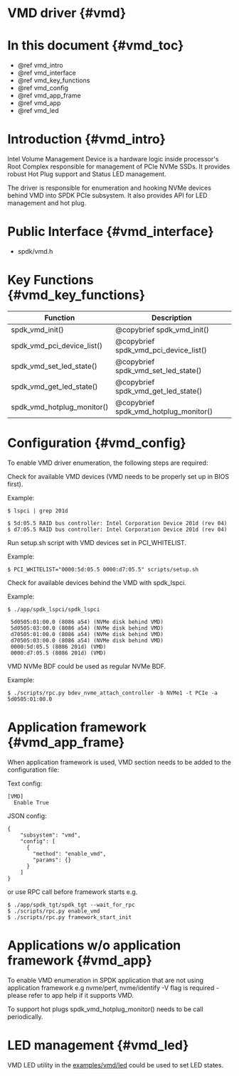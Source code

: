 # VMD driver {#vmd}

# In this document {#vmd_toc}

* @ref vmd_intro
* @ref vmd_interface
* @ref vmd_key_functions
* @ref vmd_config
* @ref vmd_app_frame
* @ref vmd_app
* @ref vmd_led

# Introduction {#vmd_intro}

Intel Volume Management Device is a hardware logic inside processor's Root Complex
responsible for management of PCIe NVMe SSDs. It provides robust Hot Plug support
and Status LED management.

The driver is responsible for enumeration and hooking NVMe devices behind VMD
into SPDK PCIe subsystem. It also provides API for LED management and hot plug.

# Public Interface {#vmd_interface}

- spdk/vmd.h

# Key Functions {#vmd_key_functions}

Function                                | Description
--------------------------------------- | -----------
spdk_vmd_init()                         | @copybrief spdk_vmd_init()
spdk_vmd_pci_device_list()              | @copybrief spdk_vmd_pci_device_list()
spdk_vmd_set_led_state()                | @copybrief spdk_vmd_set_led_state()
spdk_vmd_get_led_state()                | @copybrief spdk_vmd_get_led_state()
spdk_vmd_hotplug_monitor()              | @copybrief spdk_vmd_hotplug_monitor()

# Configuration {#vmd_config}

To enable VMD driver enumeration, the following steps are required:

Check for available VMD devices (VMD needs to be properly set up in BIOS first).

Example:
```
$ lspci | grep 201d

$ 5d:05.5 RAID bus controller: Intel Corporation Device 201d (rev 04)
$ d7:05.5 RAID bus controller: Intel Corporation Device 201d (rev 04)
```

Run setup.sh script with VMD devices set in PCI_WHITELIST.

Example:
```
$ PCI_WHITELIST="0000:5d:05.5 0000:d7:05.5" scripts/setup.sh
```

Check for available devices behind the VMD with spdk_lspci.

Example:
```
$ ./app/spdk_lspci/spdk_lspci

 5d0505:01:00.0 (8086 a54) (NVMe disk behind VMD)
 5d0505:03:00.0 (8086 a54) (NVMe disk behind VMD)
 d70505:01:00.0 (8086 a54) (NVMe disk behind VMD)
 d70505:03:00.0 (8086 a54) (NVMe disk behind VMD)
 0000:5d:05.5 (8086 201d) (VMD)
 0000:d7:05.5 (8086 201d) (VMD)
```

VMD NVMe BDF could be used as regular NVMe BDF.

Example:
```
$ ./scripts/rpc.py bdev_nvme_attach_controller -b NVMe1 -t PCIe -a 5d0505:01:00.0
```

# Application framework {#vmd_app_frame}

When application framework is used, VMD section needs to be added to the configuration file:

Text config:
```
[VMD]
  Enable True
```

JSON config:
```
{
    "subsystem": "vmd",
    "config": [
      {
        "method": "enable_vmd",
        "params": {}
      }
    ]
}
```

or use RPC call before framework starts e.g.
```
$ ./app/spdk_tgt/spdk_tgt --wait_for_rpc
$ ./scripts/rpc.py enable_vmd
$ ./scripts/rpc.py framework_start_init
```
# Applications w/o application framework {#vmd_app}

To enable VMD enumeration in SPDK application that are not using application framework
e.g nvme/perf, nvme/identify -V flag is required - please refer to app help if it supports VMD.

To support hot plugs spdk_vmd_hotplug_monitor() needs to be call periodically.

# LED management {#vmd_led}

VMD LED utility in the [examples/vmd/led](https://github.com/spdk/spdk/tree/master/examples/vmd/led)
could be used to set LED states.
